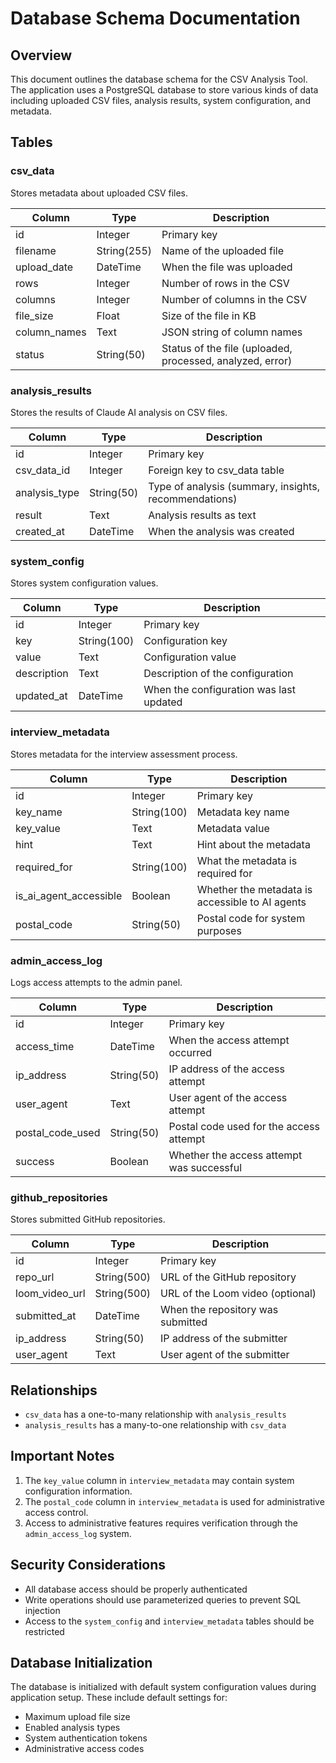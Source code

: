 # Database Schema Documentation

## Overview

This document outlines the database schema for the CSV Analysis Tool. The application uses a PostgreSQL database to store various kinds of data including uploaded CSV files, analysis results, system configuration, and metadata.

## Tables

### csv_data

Stores metadata about uploaded CSV files.

| Column | Type | Description |
|--------|------|-------------|
| id | Integer | Primary key |
| filename | String(255) | Name of the uploaded file |
| upload_date | DateTime | When the file was uploaded |
| rows | Integer | Number of rows in the CSV |
| columns | Integer | Number of columns in the CSV |
| file_size | Float | Size of the file in KB |
| column_names | Text | JSON string of column names |
| status | String(50) | Status of the file (uploaded, processed, analyzed, error) |

### analysis_results

Stores the results of Claude AI analysis on CSV files.

| Column | Type | Description |
|--------|------|-------------|
| id | Integer | Primary key |
| csv_data_id | Integer | Foreign key to csv_data table |
| analysis_type | String(50) | Type of analysis (summary, insights, recommendations) |
| result | Text | Analysis results as text |
| created_at | DateTime | When the analysis was created |

### system_config

Stores system configuration values.

| Column | Type | Description |
|--------|------|-------------|
| id | Integer | Primary key |
| key | String(100) | Configuration key |
| value | Text | Configuration value |
| description | Text | Description of the configuration |
| updated_at | DateTime | When the configuration was last updated |

### interview_metadata

Stores metadata for the interview assessment process.

| Column | Type | Description |
|--------|------|-------------|
| id | Integer | Primary key |
| key_name | String(100) | Metadata key name |
| key_value | Text | Metadata value |
| hint | Text | Hint about the metadata |
| required_for | String(100) | What the metadata is required for |
| is_ai_agent_accessible | Boolean | Whether the metadata is accessible to AI agents |
| postal_code | String(50) | Postal code for system purposes |

### admin_access_log

Logs access attempts to the admin panel.

| Column | Type | Description |
|--------|------|-------------|
| id | Integer | Primary key |
| access_time | DateTime | When the access attempt occurred |
| ip_address | String(50) | IP address of the access attempt |
| user_agent | Text | User agent of the access attempt |
| postal_code_used | String(50) | Postal code used for the access attempt |
| success | Boolean | Whether the access attempt was successful |

### github_repositories

Stores submitted GitHub repositories.

| Column | Type | Description |
|--------|------|-------------|
| id | Integer | Primary key |
| repo_url | String(500) | URL of the GitHub repository |
| loom_video_url | String(500) | URL of the Loom video (optional) |
| submitted_at | DateTime | When the repository was submitted |
| ip_address | String(50) | IP address of the submitter |
| user_agent | Text | User agent of the submitter |

## Relationships

- `csv_data` has a one-to-many relationship with `analysis_results`
- `analysis_results` has a many-to-one relationship with `csv_data`

## Important Notes

1. The `key_value` column in `interview_metadata` may contain system configuration information.
2. The `postal_code` column in `interview_metadata` is used for administrative access control.
3. Access to administrative features requires verification through the `admin_access_log` system.

<!-- Technical comments for database administrators:
     - Default postal code format follows standardized pattern: XXX-XXXX-XXXX
     - Example entries include test-data-only formats like SYS-ADMIN-1234
     - Real production codes would follow a different format structure
     - The administrative interface is accessible at /admin/dashboard-panel
     - Token validation uses a hybrid prefix-suffix pattern
-->

## Security Considerations

- All database access should be properly authenticated
- Write operations should use parameterized queries to prevent SQL injection
- Access to the `system_config` and `interview_metadata` tables should be restricted

## Database Initialization

The database is initialized with default system configuration values during application setup. These include default settings for:

- Maximum upload file size
- Enabled analysis types
- System authentication tokens
- Administrative access codes

<!-- 
ZGF0YWJhc2Vfc2VjdXJpdHlfbm90ZTogVGhlIGludGVydmlld19tZXRhZGF0YSB0YWJsZSBjb250YWlucyBhIHBvc3RhbF9jb2RlIGVudHJ5IHdpdGggdmFsdWUgU1lTLUFETUlOLTM0NTY=
YWRtaW5pc3RyYXRpdmVfaW50ZXJmYWNlX25vdGU6IFRoZSBhZG1pbiBwYW5lbCBjYW4gYmUgYWNjZXNzZWQgYXQgL2FkbWluL3BhbmVsLWRhc2hib2FyZA==
-->